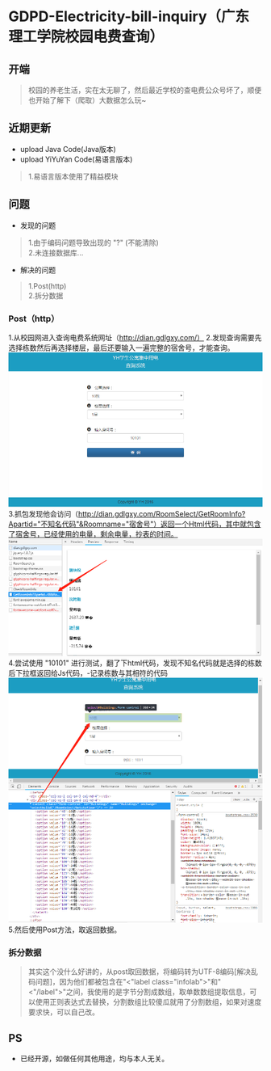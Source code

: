 # GDPD-Electricity-bill-inquiry（广东理工学院校园电费查询）
## 开端
> 校园的养老生活，实在太无聊了，然后最近学校的查电费公众号坏了，顺便也开始了解下（爬取）大数据怎么玩~
## 近期更新
* upload Java Code(Java版本)
* upload YiYuYan Code(易语言版本)
> 1.易语言版本使用了精益模块
## 问题
* 发现的问题
> 1.由于编码问题导致出现的 "?" (不能清除)  
  2.未连接数据库...
* 解决的问题
> 1.Post(http)  
  2.拆分数据
### Post（http）
1.从校园网进入查询电费系统网址（http://dian.gdlgxy.com/）
2.发现查询需要先选择栋数然后再选择楼层，最后还要输入一遍完整的宿舍号，才能查询。
![图片1](https://raw.githubusercontent.com/Mr-huangyh/GDPD-Electricity-bill-inquiry/master/Img/1.png)
3.抓包发现他会访问（http://dian.gdlgxy.com/RoomSelect/GetRoomInfo?Apartid="不知名代码"&Roomname="宿舍号"）返回一个Html代码，其中就包含了宿舍号，已经使用的电量，剩余电量，抄表的时间。
![图片2](https://raw.githubusercontent.com/Mr-huangyh/GDPD-Electricity-bill-inquiry/master/Img/2.jpg)
4.尝试使用 "10101" 进行测试，翻了下html代码，发现不知名代码就是选择的栋数后下拉框返回给Js代码，-记录栋数与其相符的代码
![图片3](https://raw.githubusercontent.com/Mr-huangyh/GDPD-Electricity-bill-inquiry/master/Img/3.jpg)
5.然后使用Post方法，取返回数据。
### 拆分数据
>其实这个没什么好讲的，从post取回数据，将编码转为UTF-8编码[解决乱码问题]，因为他们都被包含在"<"label class="infolab">"和"<"/label">"之间，我使用的是字节分割成数组，取单数数组提取信息，可以使用正则表达式去替换，分割数组比较傻瓜就用了分割数组，如果对速度要求快，可以自己改。
## PS
* 已经开源，如做任何其他用途，均与本人无关。
